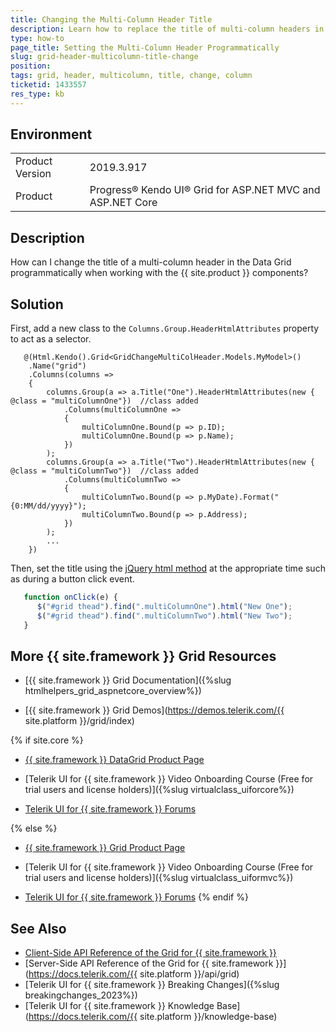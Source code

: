 ```yaml
---
title: Changing the Multi-Column Header Title
description: Learn how to replace the title of multi-column headers in a {{ site.product }} Grid.
type: how-to
page_title: Setting the Multi-Column Header Programmatically
slug: grid-header-multicolumn-title-change
position: 
tags: grid, header, multicolumn, title, change, column
ticketid: 1433557
res_type: kb
---
```


## Environment
<table>
	<tbody>
		<tr>
			<td>Product Version</td>
			<td>2019.3.917</td>
		</tr>
		<tr>
			<td>Product</td>
			<td>Progress® Kendo UI® Grid for ASP.NET MVC and ASP.NET Core</td>
		</tr>
	</tbody>
</table>


## Description

How can I change the title of a multi-column header in the Data Grid programmatically when working with the {{ site.product }} components?

## Solution
First, add a new class to the `Columns.Group.HeaderHtmlAttributes` property to act as a selector.

```razor
   @(Html.Kendo().Grid<GridChangeMultiColHeader.Models.MyModel>()
    .Name("grid")
    .Columns(columns =>
    {
        columns.Group(a => a.Title("One").HeaderHtmlAttributes(new { @class = "multiColumnOne"})  //class added
            .Columns(multiColumnOne =>
            {
                multiColumnOne.Bound(p => p.ID);
                multiColumnOne.Bound(p => p.Name);
            })
        );
        columns.Group(a => a.Title("Two").HeaderHtmlAttributes(new { @class = "multiColumnTwo"})  //class added
            .Columns(multiColumnTwo =>
            {
                multiColumnTwo.Bound(p => p.MyDate).Format("{0:MM/dd/yyyy}");
                multiColumnTwo.Bound(p => p.Address);
            })
        );
        ...
    })
```

Then, set the title using the [jQuery html method](https://api.jquery.com/html/) at the appropriate time such as during a button click event.

```javascript
   function onClick(e) {
      $("#grid thead").find(".multiColumnOne").html("New One");
      $("#grid thead").find(".multiColumnTwo").html("New Two");
   }
```

## More {{ site.framework }} Grid Resources

* [{{ site.framework }} Grid Documentation]({%slug htmlhelpers_grid_aspnetcore_overview%})

* [{{ site.framework }} Grid Demos](https://demos.telerik.com/{{ site.platform }}/grid/index)

{% if site.core %}
* [{{ site.framework }} DataGrid Product Page](https://www.telerik.com/aspnet-core-ui/grid)

* [Telerik UI for {{ site.framework }} Video Onboarding Course (Free for trial users and license holders)]({%slug virtualclass_uiforcore%})

* [Telerik UI for {{ site.framework }} Forums](https://www.telerik.com/forums/aspnet-core-ui)

{% else %}
* [{{ site.framework }} Grid Product Page](https://www.telerik.com/aspnet-mvc/grid)

* [Telerik UI for {{ site.framework }} Video Onboarding Course (Free for trial users and license holders)]({%slug virtualclass_uiformvc%})

* [Telerik UI for {{ site.framework }} Forums](https://www.telerik.com/forums/aspnet-mvc)
{% endif %}

## See Also

* [Client-Side API Reference of the Grid for {{ site.framework }}](https://docs.telerik.com/kendo-ui/api/javascript/ui/grid)
* [Server-Side API Reference of the Grid for {{ site.framework }}](https://docs.telerik.com/{{ site.platform }}/api/grid)
* [Telerik UI for {{ site.framework }} Breaking Changes]({%slug breakingchanges_2023%})
* [Telerik UI for {{ site.framework }} Knowledge Base](https://docs.telerik.com/{{ site.platform }}/knowledge-base)
